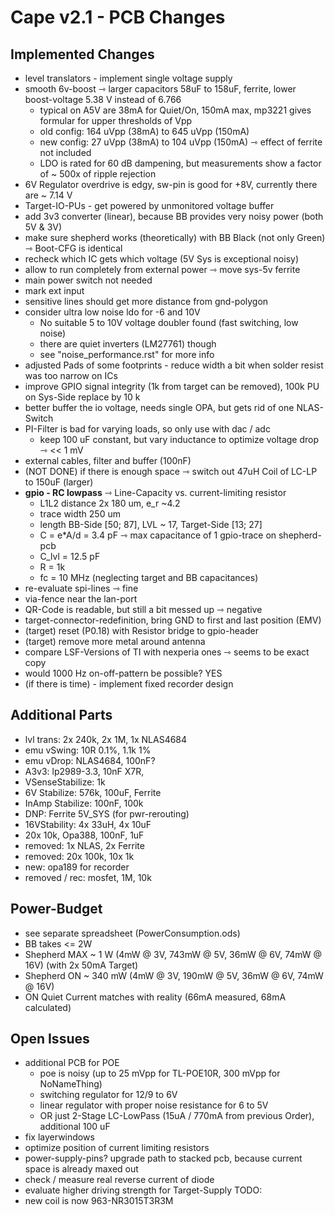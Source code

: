 # Cape v2.1 - PCB Changes

## Implemented Changes

- level translators - implement single voltage supply
- smooth 6v-boost ⇾ larger capacitors 58uF to 158uF, ferrite, lower boost-voltage 5.38 V instead of 6.766
    - typical on A5V are 38mA for Quiet/On, 150mA max, mp3221 gives formular for upper thresholds of Vpp
    - old config: 164 uVpp (38mA) to 645 uVpp (150mA)
    - new config: 27 uVpp (38mA) to 104 uVpp (150mA) ⇾ effect of ferrite not included
    - LDO is rated for 60 dB dampening, but measurements show a factor of ~ 500x of ripple rejection
- 6V Regulator overdrive is edgy, sw-pin is good for +8V, currently there are ~ 7.14 V
- Target-IO-PUs - get powered by unmonitored voltage buffer
- add 3v3 converter (linear), because BB provides very noisy power (both 5V & 3V)
- make sure shepherd works (theoretically) with BB Black (not only Green) ⇾ Boot-CFG is identical
- recheck which IC gets which voltage (5V Sys is exceptional noisy)
- allow to run completely from external power ⇾ move sys-5v ferrite
- main power switch not needed
- mark ext input
- sensitive lines should get more distance from gnd-polygon
- consider ultra low noise ldo for -6 and 10V
    - No suitable 5 to 10V voltage doubler found (fast switching, low noise)
    - there are quiet inverters (LM27761) though
    - see "noise_performance.rst" for more info
- adjusted Pads of some footprints - reduce width a bit when solder resist was too narrow on ICs
- improve GPIO signal integrity (1k from target can be removed), 100k PU on Sys-Side replace by 10 k
- better buffer the io voltage, needs single OPA, but gets rid of one NLAS-Switch
- PI-Filter is bad for varying loads, so only use with dac / adc
    - keep 100 uF constant, but vary inductance to optimize voltage drop ⇾ << 1 mV
- external cables, filter and buffer (100nF)
- (NOT DONE) if there is enough space ⇾ switch out 47uH Coil of LC-LP to 150uF (larger)
- **gpio - RC lowpass** ⇾ Line-Capacity vs. current-limiting resistor
    - L1L2 distance 2x 180 um, e_r ~4.2
    - trace width 250 um
    - length BB-Side [50; 87], LVL ~ 17, Target-Side [13; 27]
    - C = e*A/d = 3.4 pF ⇾ max capacitance of 1 gpio-trace on shepherd-pcb
    - C_lvl = 12.5 pF
    - R = 1k
    - fc = 10 MHz (neglecting target and BB capacitances)
- re-evaluate spi-lines ⇾ fine
- via-fence near the lan-port
- QR-Code is readable, but still a bit messed up ⇾ negative
- target-connector-redefinition, bring GND to first and last position (EMV)
- (target) reset (P0.18) with Resistor bridge to gpio-header
- (target) remove more metal around antenna
- compare LSF-Versions of TI with nexperia ones ⇾ seems to be exact copy
- would 1000 Hz on-off-pattern be possible? YES
- (if there is time) - implement fixed recorder design

## Additional Parts

- lvl trans: 2x 240k, 2x 1M, 1x NLAS4684
- emu vSwing: 10R 0.1%, 1.1k 1%
- emu vDrop: NLAS4684, 100nF?
- A3v3: lp2989-3.3, 10nF X7R,
- VSenseStabilize: 1k
- 6V Stabilize: 576k, 100uF, Ferrite
- InAmp Stabilize: 100nF, 100k
- DNP: Ferrite 5V_SYS (for pwr-rerouting)
- 16VStability: 4x 33uH, 4x 10uF
- 20x 10k, Opa388, 100nF, 1uF
- removed: 1x NLAS, 2x Ferrite
- removed: 20x 100k, 10x 1k
- new: opa189 for recorder
- removed / rec: mosfet, 1M, 10k

## Power-Budget

- see separate spreadsheet (PowerConsumption.ods)
- BB takes <= 2W
- Shepherd MAX ~ 1 W (4mW @ 3V, 743mW @ 5V, 36mW @ 6V, 74mW @ 16V) (with 2x 50mA Target)
- Shepherd ON ~ 340 mW (4mW @ 3V, 190mW @ 5V, 36mW @ 6V, 74mW @ 16V)
- ON Quiet Current matches with reality (66mA measured, 68mA calculated)

## Open Issues

- additional PCB for POE
    - poe is noisy (up to 25 mVpp for TL-POE10R, 300 mVpp for NoNameThing)
    - switching regulator for 12/9 to 6V
    - linear regulator with proper noise resistance for 6 to 5V
    - OR just 2-Stage LC-LowPass (15uA / 770mA from previous Order), additional 100 uF
- fix layerwindows
- optimize position of current limiting resistors
- power-supply-pins? upgrade path to stacked pcb, because current space is already maxed out
- check / measure real reverse current of diode
- evaluate higher driving strength for Target-Supply
TODO:
- new coil is now 963-NR3015T3R3M
